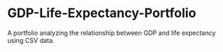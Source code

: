 # GDP-Life-Expectancy-Portfolio
A portfolio analyzing the relationship between GDP and life expectancy using CSV data.
